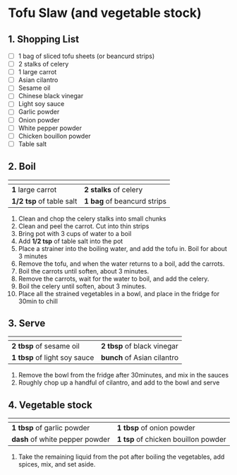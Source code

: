 # Tofu Slaw (and vegetable stock)

## 1. Shopping List
- [ ] 1 bag of sliced tofu sheets (or beancurd strips) 
- [ ] 2 stalks of celery
- [ ] 1 large carrot
- [ ] Asian cilantro
- [ ] Sesame oil
- [ ] Chinese black vinegar
- [ ] Light soy sauce
- [ ] Garlic powder
- [ ] Onion powder
- [ ] White pepper powder
- [ ] Chicken bouillon powder
- [ ] Table salt

## 2. Boil
|<!-- -->|<!-- -->|
|---|---|
| **1** large carrot | **2 stalks** of celery |
| **1/2 tsp** of table salt | **1 bag** of beancurd strips |

1. Clean and chop the celery stalks into small chunks
2. Clean and peel the carrot. Cut into thin strips
3. Bring pot with 3 cups of water to a boil
4. Add **1/2 tsp** of table salt into the pot
5. Place a strainer into the boiling water, and add the tofu in. Boil for about 3 minutes
6. Remove the tofu, and when the water returns to a boil, add the carrots.
7. Boil the carrots until soften, about 3 minutes.
8. Remove the carrots, wait for the water to boil, and add the celery.
9. Boil the celery until soften, about 3 minutes.
10. Place all the strained vegetables in a bowl, and place in the fridge for 30min to chill

## 3. Serve
|<!-- -->|<!-- -->|
|---|---|
|**2 tbsp** of sesame oil|**2 tbsp** of black vinegar|
|**1 tbsp** of light soy sauce|**bunch** of Asian cilantro|

1. Remove the bowl from the fridge after 30minutes, and mix in the sauces
2. Roughly chop up a handful of cilantro, and add to the bowl and serve

## 4. Vegetable stock
|<!-- -->|<!-- -->|
|---|---|
|**1 tbsp** of garlic powder |**1 tbsp** of onion powder |
|**dash** of white pepper powder |**1 tsp** of chicken bouillon powder |

1. Take the remaining liquid from the pot after boiling the vegetables, add spices, mix, and set aside.